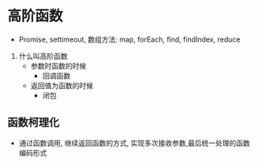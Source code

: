 # 高阶函数

-   Promise, settimeout, 数组方法: map, forEach, find, findIndex, reduce

1. 什么叫高阶函数
    - 参数时函数的时候
        - 回调函数
    - 返回值为函数的时候
        - 闭包

## 函数柯理化

-   通过函数调用, 继续返回函数的方式, 实现多次接收参数,最后统一处理的函数编码形式

